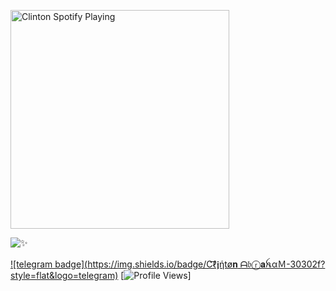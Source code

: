 [<img src="https://now-playing-codestackr.vercel.app/api/spotify-playing" alt="Clinton Spotify Playing" width="350" />](https://open.spotify.com/user/swyqyimdc12jajde4vpwd2x1b)


![✨](https://github-readme-stats.vercel.app/api?username=Clinton-Abraham&show=prs&count_private=true&show_icons=true&title_color=fff&icon_color=79ff97&text_color=9f9f9f&bg_color=151515)


[![telegram badge](https://img.shields.io/badge/C͡ℓ𝖏ήtø𝐧 ᗩ𝔟ⓡ𝐚ꫝαＭ-30302f?style=flat&logo=telegram)](https://telegram.dog/Clinton_Abraham)  [![Profile Views](https://hits.seeyoufarm.com/api/count/incr/badge.svg?url=https://github.com/Clinton-Abraham/&title=Profile%20Views)]


